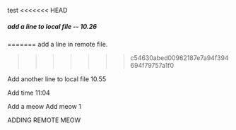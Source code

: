 test
<<<<<<< HEAD

##### add a line to local file -- 10.26

=======
add a line in remote file.
>>>>>>> c54630abed00982187e7a94f394694f79757a1f0

Add another line to local file 10.55

Add time 11:04

Add a meow
Add meow 1

ADDING REMOTE MEOW
